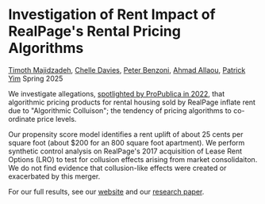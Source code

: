 # Investigation of Rent Impact of RealPage's Rental Pricing Algorithms

[Timoth Majidzadeh](https://linkedin.com/in/timothy-majidzadeh), [Chelle Davies](https://www.linkedin.com/in/michelle-dominique-davies/), [Peter Benzoni](https://www.linkedin.com/in/benzoni/), [Ahmad Allaou](https://www.linkedin.com/in/ahmad-allaou/), [Patrick Yim](https://www.linkedin.com/in/patrick-h-yim/)
Spring 2025

We investigate allegations, [spotlighted by ProPublica in 2022](https://www.propublica.org/article/yieldstar-rent-increase-realpage-rent), that algorithmic pricing products for rental housing sold by RealPage inflate rent due to "Algorithmic Colluison"; the tendency of pricing algorithms to co-ordinate price levels.

Our propensity score model identifies a rent uplift of about 25 cents per square foot (about $200 for an 800 square foot apartment). We perform synthetic control analysis on RealPage's 2017 acquisition of Lease Rent Options (LRO) to test for collusion effects arising from market consolidaiton. We do not find evidence that collusion-like effects were created or exacerbated by this merger.

For our full results, see our [website](https://uc-berkeley-i-school.github.io/realpage-rent-impact/) and our [research paper](https://uc-berkeley-i-school.github.io/realpage-rent-impact/research-paper.pdf).

